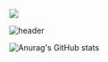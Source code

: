 <img src="https://capsule-render.vercel.app/api?type=waving&color=auto&height=300&section=header&text=Welcome&fontSize=90&desc=Hello%20capsule%20render" />

![header](https://capsule-render.vercel.app/api?height=400&text=Hello%20World!&desc=Hello%20capsule%20render)


![Anurag's GitHub stats](https://github-readme-stats.vercel.app/api?username=gubam&show_icons=true&theme=radical)
